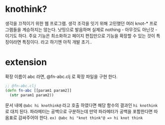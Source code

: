 # knothink?
생각을 끄적이기 위한 웹 프로그램. 생각 조각을 잇기 위해 고민했던 여러 knot-* 프로그램들을 계승하지는 않는다. 
낫띵으로 발음하며 실제로 nothing - 아무것도 아닌것 - 이기도 하다.
주요 기능은 최소화하고 페이지 편집만으로 기능을 확장할 수 있는 것이 특징이라면 특징이다. 라고 하기엔 아직 개발 초기..

# extension
확장 이름이 abc 라면, @fn-abc.clj 로 확장 파일을 구현 한다.  
```clojure
;; @fn-abc.clj
(defn fn-abc [[param1 param2]]
  (str param1 param2))
```
문서 내에 ``@abc hi knothink@`` 라고 호출 하였다면 해당 함수의 결과인 ``hi knothink`` 로 대치 된다. 
파라메터는 공백으로 구분하는데 만약 파라메터가 공백을 포함한다면 따옴표로 감싸주어야 한다.
``ex) @abc hi "knot think"@ => hi knot think`` 


